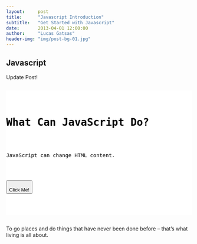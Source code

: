 ```yaml
---
layout:     post
title:      "Javascript Introduction"
subtitle:   "Get Started with Javascript"
date:       2013-04-01 12:00:00
author:     "Lucas Gatsas"
header-img: "img/post-bg-01.jpg"
---
```



<h2 class="section-heading">Javascript</h2>

Update Post!



<div style="overflow:auto; height=200; width=100%;">
<pre style="color:black;background:white;"><pre>

<h1>What Can JavaScript Do?</h1>

<p id="demo">JavaScript can change HTML content.</p>

<button type="button"
onclick="document.getElementById('demo').innerHTML = 'Hello JavaScript!'">
Click Me!</button>


</pre></pre></div>



<span class="caption text-muted">To go places and do things that have never been done before – that’s what living is all about.</span>

